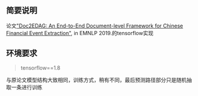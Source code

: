 ## 简要说明

论文["Doc2EDAG: An End-to-End Document-level Framework for Chinese Financial Event Extraction"](https://arxiv.org/abs/1904.07535),
in EMNLP 2019.的tensorflow实现

## 环境要求

> tensorflow==1.8

与原论文模型结构大致相同，训练方式，稍有不同，最后预测路径部分只是随机抽取一条进行训练